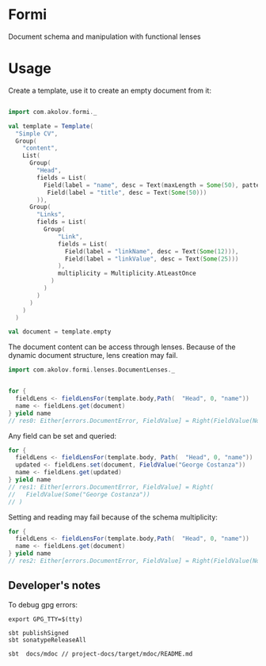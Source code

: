 # Formi

Document schema and manipulation with functional lenses

# Usage

Create a template, use it to create an empty document from it:

```scala

import com.akolov.formi._

val template = Template( 
  "Simple CV",
  Group(
    "content",
    List(
      Group(
        "Head",
        fields = List(
          Field(label = "name", desc = Text(maxLength = Some(50), pattern = None)),
           Field(label = "title", desc = Text(Some(50)))
        )), 
      Group(
        "Links",
        fields = List(
          Group(
              "Link",
              fields = List(
                Field(label = "linkName", desc = Text(Some(12))),
                Field(label = "linkValue", desc = Text(Some(25)))
              ),
              multiplicity = Multiplicity.AtLeastOnce
            )
          )
        )
      )
    )
  )

val document = template.empty
```
 
The document content can be access through lenses. Because of the dynamic document structure, lens creation may fail.

```scala
import com.akolov.formi.lenses.DocumentLenses._


for {
  fieldLens <- fieldLensFor(template.body,Path(  "Head", 0, "name"))
  name <- fieldLens.get(document)
} yield name
// res0: Either[errors.DocumentError, FieldValue] = Right(FieldValue(None))
```

Any field can be set and queried: 

```scala
for {
  fieldLens <- fieldLensFor(template.body, Path(  "Head", 0, "name"))
  updated <- fieldLens.set(document, FieldValue("George Costanza"))
  name <- fieldLens.get(updated)
} yield name
// res1: Either[errors.DocumentError, FieldValue] = Right(
//   FieldValue(Some("George Costanza"))
// )
```

Setting and reading may fail because of the schema multiplicity:

```scala
for {
  fieldLens <- fieldLensFor(template.body,Path(  "Head", 0, "name"))
  name <- fieldLens.get(document)
} yield name
// res2: Either[errors.DocumentError, FieldValue] = Right(FieldValue(None))
```
## Developer's notes

To debug gpg errors: 

    export GPG_TTY=$(tty)
   
    sbt publishSigned
    sbt sonatypeReleaseAll

    sbt  docs/mdoc // project-docs/target/mdoc/README.md
 


 


